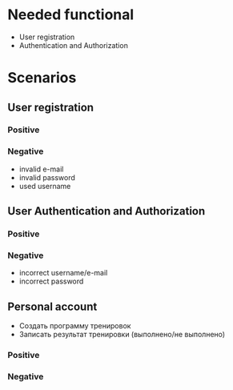 # Needed functional
- User registration
- Authentication and Authorization

# Scenarios
## User registration
### Positive
### Negative
- invalid e-mail
- invalid password
- used username
## User Authentication and Authorization
### Positive
### Negative
- incorrect username/e-mail
- incorrect password

## Personal account
- Создать программу тренировок
- Записать результат тренировки (выполнено/не выполнено)
### Positive
### Negative


